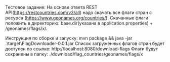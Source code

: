 Тестовое задание:
На основе ответа REST API(https://restcountries.com/v3/all) надо скачать 
все флаги стран с ресурса (https://www.geonames.org/countries/).
Скачанные флаги положить в директорию:
base.dir(указана в application.properties) + /geonames/flags/x/.

Инструкция по сборке и запуску:
mvn package && java -jar .\target\FlagDownloader-0.0.1.jar
Список загруженных флагов стран будет доступен по ссылке: 
http://localhost:8080/download-flags
Флаги будут сохранены в папку: 
./download/flag_countries/geonames/flags/x

